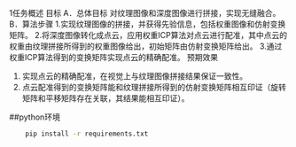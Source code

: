 1任务概述
目标
A．总体目标
对纹理图像和深度图像进行拼接，实现无缝融合。
B．算法步骤
	1.实现纹理图像的拼接，并获得先验信息，包括权重图像和仿射变换矩阵。
	2.将深度图像转化成点云，应用权重ICP算法对点云进行配准，其中点云的权重由纹理拼接所得到的权重图像给出，初始矩阵由仿射变换矩阵给出。
	3.通过权重ICP算法得到的变换矩阵实现点云的精确配准。
预期效果
1.	实现点云的精确配准，在视觉上与纹理图像拼接结果保证一致性。
2.	点云配准得到的变换矩阵能和纹理拼接所得到的仿射变换矩阵相互印证（旋转矩阵和平移矩阵存在关联，其结果能相互印证）。

##python环境
```bash
	pip install -r requirements.txt
```
